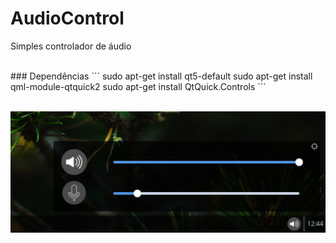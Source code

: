 # AudioControl
Simples controlador de áudio

<br>
### Dependências
```
sudo apt-get install qt5-default
sudo apt-get install qml-module-qtquick2
sudo apt-get install QtQuick.Controls
```
<br>
<br>

![CSCore Logo](https://github.com/emmilinux/AudioControl/blob/master/screenshots/audiocontrol.png)

